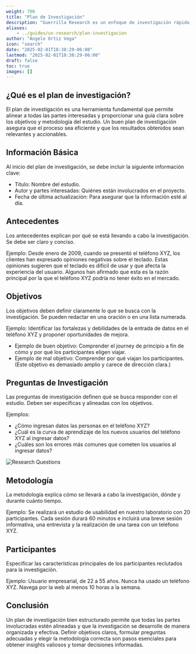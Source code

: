 ```yaml
---
weight: 700
title: "Plan de Investigación"
description: "Guerrilla Research es un enfoque de investigación rápido, flexible y de bajo costo que se centra en recopilar información de manera eficiente sin la necesidad de grandes presupuestos o plazos extendidos."
aliases:
    - ../guides/ux-research/plan-investigacion
author: "Angelo Ortiz Vega"
icon: "search"
date: "2025-02-01T18:38:29-06:00"
lastmod: "2025-02-01T18:38:29-06:00"
draft: false
toc: true
images: []
---
```



## ¿Qué es el plan de investigación?

El plan de investigación es una herramienta fundamental que permite alinear a todas las partes interesadas y proporcionar una guía clara sobre los objetivos y metodología del estudio. Un buen plan de investigación asegura que el proceso sea eficiente y que los resultados obtenidos sean relevantes y accionables.

## Información Básica

Al inicio del plan de investigación, se debe incluir la siguiente información clave:

- Título: Nombre del estudio.
- Autor y partes interesadas: Quiénes están involucrados en el proyecto.
- Fecha de última actualización: Para asegurar que la información esté al día.


## Antecedentes

Los antecedentes explican por qué se está llevando a cabo la investigación. Se debe ser claro y conciso.

Ejemplo: Desde enero de 2009, cuando se presentó el teléfono XYZ, los clientes han expresado opiniones negativas sobre el teclado. Estas opiniones sugieren que el teclado es difícil de usar y que afecta la experiencia del usuario. Algunos han afirmado que esta es la razón principal por la que el teléfono XYZ podría no tener éxito en el mercado.

## Objetivos

Los objetivos deben definir claramente lo que se busca con la investigación. Se pueden redactar en una oración o en una lista numerada.

Ejemplo: Identificar las fortalezas y debilidades de la entrada de datos en el teléfono XYZ y proponer oportunidades de mejora.

- Ejemplo de buen objetivo: Comprender el journey de principio a fin de cómo y por qué los participantes eligen viajar.
- Ejemplo de mal objetivo: Comprender por qué viajan los participantes. (Este objetivo es demasiado amplio y carece de dirección clara.)

## Preguntas de Investigación

Las preguntas de investigación definen qué se busca responder con el estudio. Deben ser específicas y alineadas con los objetivos.

Ejemplos: 
- ¿Cómo ingresan datos las personas en el teléfono XYZ?
- ¿Cuál es la curva de aprendizaje de los nuevos usuarios del teléfono XYZ al ingresar datos?
- ¿Cuáles son los errores más comunes que cometen los usuarios al ingresar datos?


![Research Questions](https://res.cloudinary.com/dek4evg4t/image/upload/v1738464182/ux-arc/research-questions.png)

## Metodología

La metodología explica cómo se llevará a cabo la investigación, dónde y durante cuánto tiempo.

Ejemplo: Se realizará un estudio de usabilidad en nuestro laboratorio con 20 participantes. Cada sesión durará 60 minutos e incluirá una breve sesión informativa, una entrevista y la realización de una tarea con un teléfono XYZ.

## Participantes

Especificar las características principales de los participantes reclutados para la investigación.

Ejemplo: Usuario empresarial, de 22 a 55 años. Nunca ha usado un teléfono XYZ. Navega por la web al menos 10 horas a la semana.

## Conclusión

Un plan de investigación bien estructurado permite que todas las partes involucradas estén alineadas y que la investigación se desarrolle de manera organizada y efectiva. Definir objetivos claros, formular preguntas adecuadas y elegir la metodología correcta son pasos esenciales para obtener insights valiosos y tomar decisiones informadas.

